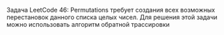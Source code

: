 Задача LeetCode 46: Permutations требует создания всех возможных перестановок данного списка целых чисел. Для решения этой задачи можно использовать алгоритм обратной трассировки
